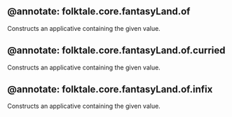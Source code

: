 @annotate: folktale.core.fantasyLand.of
---
Constructs an applicative containing the given value.


@annotate: folktale.core.fantasyLand.of.curried
---
Constructs an applicative containing the given value.


@annotate: folktale.core.fantasyLand.of.infix
---
Constructs an applicative containing the given value.
